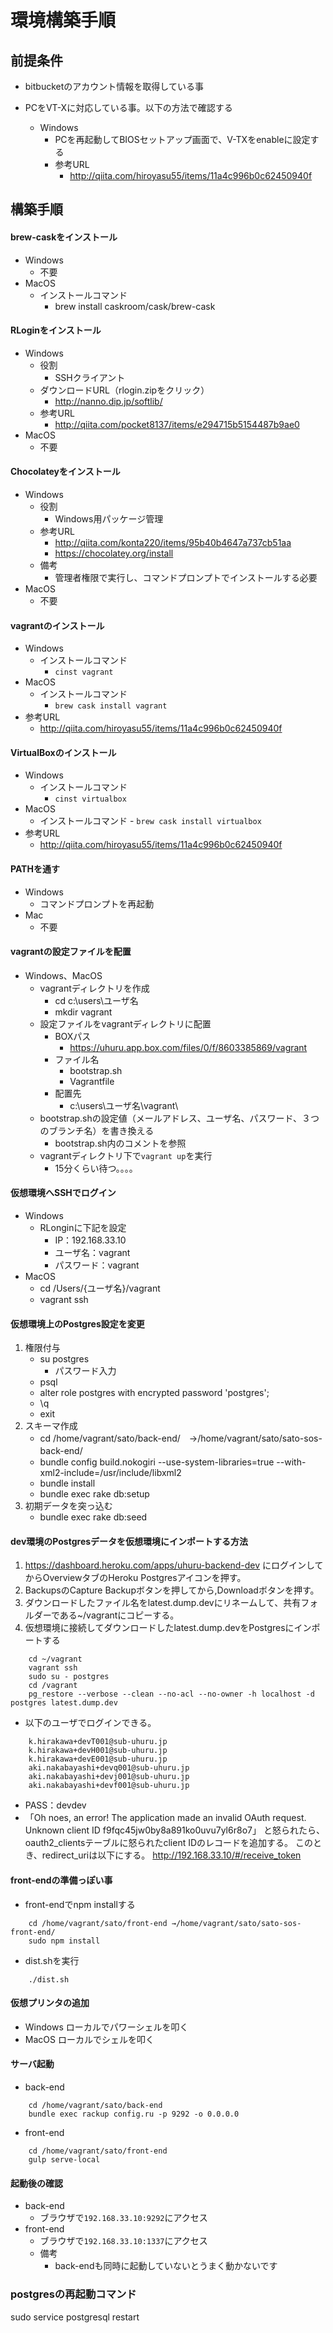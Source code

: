 # 環境構築手順

## 前提条件
- bitbucketのアカウント情報を取得している事

- PCをVT-Xに対応している事。以下の方法で確認する
    - Windows
        - PCを再起動してBIOSセットアップ画面で、V-TXをenableに設定する
        - 参考URL
            - http://qiita.com/hiroyasu55/items/11a4c996b0c62450940f

## 構築手順

#### brew-caskをインストール
- Windows
    - 不要
- MacOS
    - インストールコマンド
        - brew install caskroom/cask/brew-cask

#### RLoginをインストール
- Windows
    - 役割
        - SSHクライアント
     - ダウンロードURL（rlogin.zipをクリック）
        - http://nanno.dip.jp/softlib/
    - 参考URL
        - http://qiita.com/pocket8137/items/e294715b5154487b9ae0
- MacOS
    - 不要

#### Chocolateyをインストール
- Windows
    - 役割
        - Windows用パッケージ管理
    - 参考URL
        - http://qiita.com/konta220/items/95b40b4647a737cb51aa
        - https://chocolatey.org/install
    - 備考
        - 管理者権限で実行し、コマンドプロンプトでインストールする必要
- MacOS
    - 不要

#### vagrantのインストール
- Windows
    - インストールコマンド
        - `cinst vagrant`
- MacOS
    - インストールコマンド
        - `brew cask install vagrant`
- 参考URL
    - http://qiita.com/hiroyasu55/items/11a4c996b0c62450940f

#### VirtualBoxのインストール
- Windows
    - インストールコマンド
        - `cinst virtualbox`
- MacOS
    - インストールコマンド
          - `brew cask install virtualbox`
- 参考URL
    - http://qiita.com/hiroyasu55/items/11a4c996b0c62450940f

#### PATHを通す
- Windows
    - コマンドプロンプトを再起動
- Mac
    - 不要

#### vagrantの設定ファイルを配置
- Windows、MacOS
    - vagrantディレクトリを作成
        - cd c:\users\ユーザ名
        - mkdir vagrant
    - 設定ファイルをvagrantディレクトリに配置
        - BOXパス
            - https://uhuru.app.box.com/files/0/f/8603385869/vagrant
        - ファイル名
            - bootstrap.sh
            - Vagrantfile
        - 配置先
            - c:\users\ユーザ名\vagrant\
    - bootstrap.shの設定値（メールアドレス、ユーザ名、パスワード、３つのブランチ名）を書き換える
        - bootstrap.sh内のコメントを参照
    - vagrantディレクトリ下で`vagrant up`を実行
        - 15分くらい待つ。。。。

#### 仮想環境へSSHでログイン
- Windows
    - RLonginに下記を設定
        - IP：192.168.33.10
        - ユーザ名：vagrant
        - パスワード：vagrant
- MacOS
    - cd /Users/{ユーザ名}/vagrant
    - vagrant ssh

#### 仮想環境上のPostgres設定を変更
1. 権限付与
    - su postgres
        - パスワード入力
    - psql
    - alter role postgres with encrypted password 'postgres';
    - \q
    - exit
2. スキーマ作成
    - cd /home/vagrant/sato/back-end/　→/home/vagrant/sato/sato-sos-back-end/　
    - bundle config build.nokogiri --use-system-libraries=true --with-xml2-include=/usr/include/libxml2
    - bundle install
    - bundle exec rake db:setup
3. 初期データを突っ込む
    - bundle exec rake db:seed



#### dev環境のPostgresデータを仮想環境にインポートする方法
1. https://dashboard.heroku.com/apps/uhuru-backend-dev にログインしてからOverviewタブのHeroku Postgresアイコンを押す。
2. BackupsのCapture Backupボタンを押してから,Downloadボタンを押す。
3. ダウンロードしたファイル名をlatest.dump.devにリネームして、共有フォルダーである~/vagrantにコピーする。
4. 仮想環境に接続してダウンロードしたlatest.dump.devをPostgresにインポートする

```
    cd ~/vagrant
    vagrant ssh
    sudo su - postgres
    cd /vagrant
    pg_restore --verbose --clean --no-acl --no-owner -h localhost -d postgres latest.dump.dev
```
- 以下のユーザでログインできる。
```
    k.hirakawa+devT001@sub-uhuru.jp
    k.hirakawa+devH001@sub-uhuru.jp
    k.hirakawa+devE001@sub-uhuru.jp
    aki.nakabayashi+devq001@sub-uhuru.jp
    aki.nakabayashi+devj001@sub-uhuru.jp
    aki.nakabayashi+devf001@sub-uhuru.jp
```
- PASS：devdev
- 「Oh noes, an error!
     The application made an invalid OAuth request.
     Unknown client ID f9fqc45jw0by8a891ko0uvu7yl6r8o7」
    と怒られたら、
    oauth2_clientsテーブルに怒られたclient IDのレコードを追加する。
    このとき、redirect_uriは以下にする。
    http://192.168.33.10/#/receive_token

#### front-endの準備っぽい事
- front-endでnpm installする
```
    cd /home/vagrant/sato/front-end →/home/vagrant/sato/sato-sos-front-end/
    sudo npm install
```

- dist.shを実行
```
    ./dist.sh
```

#### 仮想プリンタの追加
- Windows
    ローカルでパワーシェルを叩く
- MacOS
    ローカルでシェルを叩く

#### サーバ起動
- back-end
```
    cd /home/vagrant/sato/back-end
    bundle exec rackup config.ru -p 9292 -o 0.0.0.0
```
- front-end
```
    cd /home/vagrant/sato/front-end
    gulp serve-local
```

#### 起動後の確認
- back-end
    - ブラウザで`192.168.33.10:9292`にアクセス
- front-end
    - ブラウザで`192.168.33.10:1337`にアクセス
    - 備考
        - back-endも同時に起動していないとうまく動かないです

### postgresの再起動コマンド
sudo service postgresql restart
